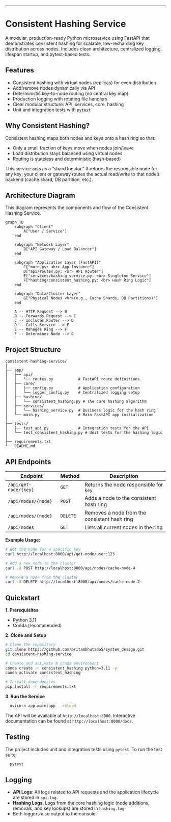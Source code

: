 ***

# Consistent Hashing Service

A modular, production-ready Python microservice using FastAPI that demonstrates consistent hashing for scalable, low-resharding key distribution across nodes. Includes clean architecture, centralized logging, lifespan startup, and pytest-based tests.

## Features

*   Consistent hashing with virtual nodes (replicas) for even distribution
*   Add/remove nodes dynamically via API
*   Deterministic key-to-node routing (no central key map)
*   Production logging with rotating file handlers
*   Clear modular structure: API, services, core, hashing
*   Unit and integration tests with `pytest`

## Why Consistent Hashing?

Consistent hashing maps both nodes and keys onto a hash ring so that:
*   Only a small fraction of keys move when nodes join/leave
*   Load distribution stays balanced using virtual nodes
*   Routing is stateless and deterministic (hash-based)

This service acts as a “shard locator.” It returns the responsible node for any key; your client or gateway routes the actual read/write to that node’s backend (cache shard, DB partition, etc.).

## Architecture Diagram

This diagram represents the components and flow of the Consistent Hashing Service.

```mermaid
graph TD
    subgraph "Client"
        A["User / Service"]
    end

    subgraph "Network Layer"
        B["API Gateway / Load Balancer"]
    end

    subgraph "Application Layer (FastAPI)"
        C["main.py: <br> App Instance"]
        D["api/routes.py: <br> API Router"]
        E["services/hashing_service.py: <br> Singleton Service"]
        F["hashing/consistent_hashing.py: <br> Hash Ring Logic"]
    end
    
    subgraph "Data/Cluster Layer"
        G["Physical Nodes <br>(e.g., Cache Shards, DB Partitions)"]
    end

    A -- HTTP Request --> B
    B -- Forwards Request --> C
    C -- Includes Router --> D
    D -- Calls Service --> E
    E -- Manages Ring --> F
    F -- Determines Node --> G

```

## Project Structure

```
consistent-hashing-service/
│
├── app/
│   ├── api/
│   │   └── routes.py           # FastAPI route definitions
│   ├── core/
│   │   ├── config.py           # Application configuration
│   │   └── logger_config.py    # Centralized logging setup
│   ├── hashing/
│   │   └── consistent_hashing.py # The core hashing algorithm
│   ├── services/
│   │   └── hashing_service.py  # Business logic for the hash ring
│   └── main.py                 # Main FastAPI app initialization
│
├── tests/
│   ├── test_api.py             # Integration tests for the API
│   └── test_consistent_hashing.py # Unit tests for the hashing logic
│
├── requirements.txt
└── README.md
```

## API Endpoints

| Endpoint                | Method | Description                                  |
| ----------------------- | ------ | -------------------------------------------- |
| `/api/get-node/{key}`   | `GET`  | Returns the node responsible for `key`       |
| `/api/nodes/{node}`     | `POST` | Adds a node to the consistent hash ring      |
| `/api/nodes/{node}`     | `DELETE`| Removes a node from the consistent hash ring |
| `/api/nodes`            | `GET`  | Lists all current nodes in the ring          |

**Example Usage:**

```bash
# Get the node for a specific key
curl http://localhost:8000/api/get-node/user:123

# Add a new node to the cluster
curl -X POST http://localhost:8000/api/nodes/cache-node-4

# Remove a node from the cluster
curl -X DELETE http://localhost:8000/api/nodes/cache-node-2
```

## Quickstart

**1. Prerequisites**
*   Python 3.11
*   Conda (recommended)

**2. Clone and Setup**
```bash
# Clone the repository
git clone https://github.com/pritambhutada5/system_design.git
cd consistent-hashing-service

# Create and activate a conda environment
conda create -n consistent_hashing python=3.11 -y
conda activate consistent_hashing

# Install dependencies
pip install -r requirements.txt
```

**3. Run the Service**
```bash
  uvicorn app.main:app --reload
```
The API will be available at `http://localhost:8000`. Interactive documentation can be found at `http://localhost:8000/docs`.

## Testing

The project includes unit and integration tests using `pytest`. To run the test suite:
```bash
  pytest
```

## Logging

*   **API Logs**: All logs related to API requests and the application lifecycle are stored in `api.log`.
*   **Hashing Logs**: Logs from the core hashing logic (node additions, removals, and key lookups) are stored in `hashing.log`.
*   Both loggers also output to the console.
